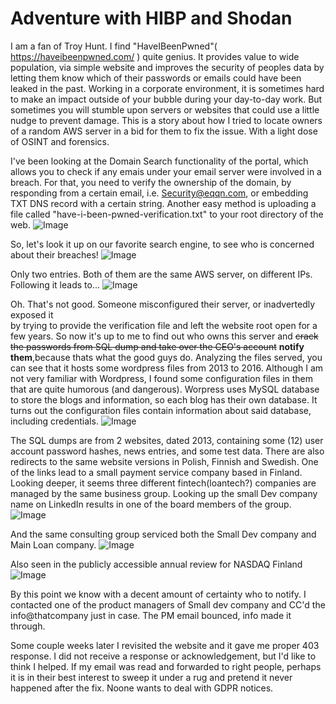 # Adventure with HIBP and Shodan

I am a fan of Troy Hunt. I find "HaveIBeenPwned"( https://haveibeenpwned.com/ ) quite genius. 
It provides value to wide population, via simple website and improves the security of peoples data by letting them know which of their passwords or emails could have been leaked in the past. 
Working in a corporate environment, it is sometimes hard to make an impact outside of your bubble during your day-to-day work.
But sometimes you will stumble upon servers or websites that could use a little nudge to prevent damage. This is a story about how I tried to locate owners of a random AWS server in a bid for them to fix the issue. With a light dose of OSINT and forensics.

I've been looking at the Domain Search functionality of the portal, which allows you to check 
if any emais under your email server were involved in a breach. For that, you need to verify the ownership of the domain,
by responding from a certain email, i.e. Security@eqqn.com, or embedding TXT DNS record with a certain string.
Another easy method is uploading a file called "have-i-been-pwned-verification.txt" to your root directory of the web.
![Image](https://eqqn.github.io/images/HIBP_verification.jpg)

So, let's look it up on our favorite search engine, to see who is concerned about their breaches! 
![Image](https://eqqn.github.io/images/shodan_hibp.jpg)

Only two entries. Both of them are the same AWS server, on different IPs.
Following it leads to...
![Image](https://eqqn.github.io/images/web-root-redacted.jpg)

Oh. That's not good. Someone misconfigured their server, or inadvertedly exposed it  
by trying to provide the verification file and left the website root open for a few years.
So now it's up to me to find out who owns this server and ~~crack the passwords from SQL dump and take over the CEO's account~~ 
**notify them**,because thats what the good guys do.
Analyzing the files served, you can see that it hosts some wordpress files from 2013 to 2016. 
Although I am not very familiar with Wordpress, I found some configuration files in them that are quite humorous (and dangerous).
Worpress uses MySQL database to store the blogs and information, so each blog has their own database. It turns out the configuration files
contain information about said database, including credentials.
![Image](https://eqqn.github.io/images/wordpress_backup_code.JPG)

The SQL dumps are from 2 websites, dated 2013, containing some (12) user account password hashes, news entries, and some test data.
There are also redirects to the same website versions in Polish, Finnish and Swedish.
One of the links lead to a small payment service company based in Finland. Looking deeper, 
it seems three different fintech(loantech?) companies are managed by the same business group. Looking up the small Dev company name on 
LinkedIn results in one of the board members of the group.
![Image](https://eqqn.github.io/images/fintech_board_member.jpg)

And the same consulting group serviced both the Small Dev company and Main Loan company.
![Image](https://eqqn.github.io/images/consulting.jpg)

Also seen in the publicly accessible annual review for NASDAQ Finland
![Image](https://eqqn.github.io/images/annual_review.jpg)

By this point we know with a decent amount of certainty who to notify.
I contacted one of the product managers of Small dev company and CC'd the info@thatcompany just in case.
The PM email bounced, info made it through.

Some couple weeks later I revisited the website and it gave me proper 403 response. I did not receive a response or acknowledgement,
but I'd like to think I helped. If my email was read and forwarded to right people, perhaps it is in their best interest to sweep it under a rug and pretend it never happened after the fix. Noone wants to deal with GDPR notices.


